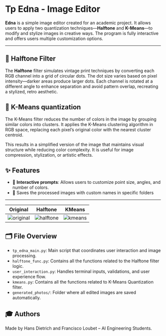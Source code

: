 # Tp Edna - Image Editor

**Edna** is a simple image editor created for an academic project. It allows users to apply two quantization techniques—**Halftone** and **K-Means**—to modify and stylize images in creative ways. The program is fully interactive and offers users multiple customization options.

---

## 🎨 **Halftone Filter**

The **Halftone** filter simulates vintage print techniques by converting each RGB channel into a grid of circular dots. The dot size varies based on pixel intensity—darker areas produce larger dots. Each channel is rotated at a different angle to enhance separation and avoid pattern overlap, recreating a stylized, retro aesthetic.

## 🧠 **K-Means quantization**

The K-Means filter reduces the number of colors in the image by grouping similar colors into clusters. It applies the K-Means clustering algorithm in RGB space, replacing each pixel’s original color with the nearest cluster centroid.

This results in a simplified version of the image that maintains visual structure while reducing color complexity. It is useful for image compression, stylization, or artistic effects.


## ✨ Features
- 🧾 **Interactive prompts**: Allows users to customize point size, angles, and number of colors.
- 💾 Saves the processed images with custom names in specific folders

---

**Original** | **Halftone** | **KMeans**
:--:|:--:|:--:
![original](https://udesa-pc.github.io/tps/tp2/img/soccer.bmp) | ![halftone](https://udesa-pc.github.io/tps/tp2/img/soccer_halftone.png) | ![kmeans](https://udesa-pc.github.io/tps/tp2/img/soccer_kmeans.png)

## 🗂️ File Overview

- `tp_edna_main.py`: Main script that coordinates user interaction and image processing.
- `halftone_func.py`: Contains all the functions related to the Halftone filter logic.
- `user_interaction.py`: Handles terminal inputs, validations, and user experience flow.
- `kmeans.py`: Contains all the functions related to K-Means Quantization filter.
- `generated_photos/`: Folder where all edited images are saved automatically.

## 🎓 Authors

Made by Hans Dietrich and Francisco Loubet – AI Engineering Students.
